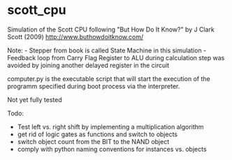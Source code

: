 # scott_cpu
Simulation of the Scott CPU
following "But How Do It Know?" by J Clark Scott (2009)
http://www.buthowdoitknow.com/

Note:
	- Stepper from book is called State Machine in this simulation
	- Feedback loop from Carry Flag Register to ALU during calculation step was avoided by joining another delayed register in the circuit

computer.py is the executable script that will start the execution of the
programm specified during boot process via the interpreter.

Not yet fully tested

Todo: 
- Test left vs. right shift by implementing a multiplication algorithm
- get rid of logic gates as functions and switch to objects
- switch object count from the BIT to the NAND object
- comply with python naming conventions for instances vs. objects